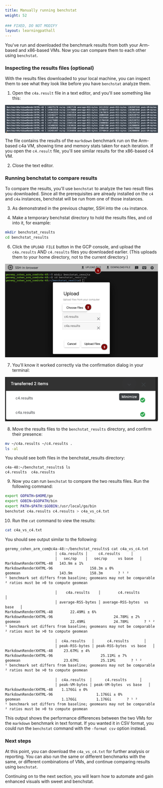 ```yaml
---
title: Manually running benchstat
weight: 52

### FIXED, DO NOT MODIFY
layout: learningpathall
---
```


You've run and downloaded the benchmark results from both your Arm-based and x86-based VMs.  Now you can compare them to each other using `benchstat`.


### Inspecting the results files (optional)
With the results files downloaded to your local machine, you can inspect them to see what they look like before you have `benchstat` analyze them.  

1. Open the `c4a.result` file in a text editor, and you'll see something like this:

![](images/run_manually/11.png)

The file contains the results of the `markdown` benchmark run on the Arm-based c4a VM, showing time and memory stats taken for each iteration.  If you open the `c4.result` file, you'll see similar results for the x86-based c4 VM.

2. Close the text editor.

### Running benchstat to compare results

To compare the results, you'll use `benchstat` to analyze the two result files you downloaded.  Since all the prerequisites are already installed on the `c4` and `c4a` instances, benchstat will be run from one of those instances.

3. As demonstrated in the previous chapter, SSH into the `c4a` instance.


5. Make a temporary benchstat directory to hold the results files, and cd into it, for example:

```bash
mkdir benchstat_results
cd benchstat_results
```

6. Click the `UPLOAD FILE` button in the GCP console, and upload the `c4a.results` AND `c4.results` files you downloaded earlier.  (This uploads them to your home directory, not to the current directory.)

![](images/run_manually/16.png)

7. You'll know it worked correctly via the confirmation dialog in your terminal:

![](images/run_manually/17.png)

8. Move the results files to the `benchstat_results` directory, and confirm their presence:

```bash
mv ~/c4a.results ~/c4.results .
ls -al
```
You should see both files in the benchstat_results directory:

```output
c4a-48:~/benchstat_results$ ls
c4.results  c4a.results
```
9. Now you can run `benchstat` to compare the two results files.  Run the following command:

```bash
export GOPATH=$HOME/go
export GOBIN=$GOPATH/bin
export PATH=$PATH:$GOBIN:/usr/local/go/bin
benchstat c4a.results c4.results > c4a_vs_c4.txt
```

10. Run the `cat` command to view the results:

```bash
cat c4a_vs_c4.txt
```

You should see output similar to the following:

```output
geremy_cohen_arm_com@c4a-48:~/benchstat_results$ cat c4a_vs_c4.txt 
                       │ c4a.results │     c4.results     │
                       │   sec/op    │   sec/op     vs base   │
MarkdownRenderXHTML-48   143.9m ± 1%
MarkdownRenderXHTML-96                 158.3m ± 0%
geomean                  143.9m        158.3m       ? ¹ ²
¹ benchmark set differs from baseline; geomeans may not be comparable
² ratios must be >0 to compute geomean

                       │    c4a.results    │        c4.results        │
                       │ average-RSS-bytes │ average-RSS-bytes  vs base   │
MarkdownRenderXHTML-48        22.49Mi ± 6%
MarkdownRenderXHTML-96                            24.78Mi ± 2%
geomean                       22.49Mi             24.78Mi       ? ¹ ²
¹ benchmark set differs from baseline; geomeans may not be comparable
² ratios must be >0 to compute geomean

                       │  c4a.results   │      c4.results       │
                       │ peak-RSS-bytes │ peak-RSS-bytes  vs base   │
MarkdownRenderXHTML-48     23.67Mi ± 4%
MarkdownRenderXHTML-96                      25.11Mi ± 7%
geomean                    23.67Mi          25.11Mi       ? ¹ ²
¹ benchmark set differs from baseline; geomeans may not be comparable
² ratios must be >0 to compute geomean

                       │  c4a.results  │      c4.results      │
                       │ peak-VM-bytes │ peak-VM-bytes  vs base   │
MarkdownRenderXHTML-48    1.176Gi ± 0%
MarkdownRenderXHTML-96                    1.176Gi ± 0%
geomean                   1.176Gi         1.176Gi       ? ¹ ²
¹ benchmark set differs from baseline; geomeans may not be comparable
² ratios must be >0 to compute geomean
```

This output shows the performance differences between the two VMs for the `markdown` benchmark in text format.  If you wanted it in CSV format, you could run the `benchstat` command with the `-format csv` option instead.

### Next steps
At this point, you can download the `c4a_vs_c4.txt` for further analysis or reporting.  You can also run the same or different benchmarks with the same, or different combinations of VMs, and continue comparing results using `benchstat`.

Continuing on to the next section, you will learn how to automate and gain enhanced visuals with sweet and benchstat.


